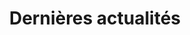 ---
title: "Dernières actualités"
draft: false
description: "This is meta description"
page_header_bg: "images/bg/section-bg5.jpg"
---
